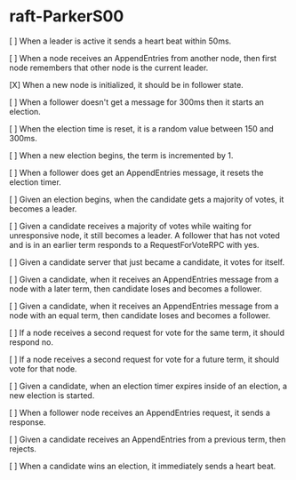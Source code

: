 ﻿# raft-ParkerS00
[ ] When a leader is active it sends a heart beat within 50ms.

[ ] When a node receives an AppendEntries from another node, then first node remembers that other node is the current leader.

[X] When a new node is initialized, it should be in follower state.

[ ] When a follower doesn't get a message for 300ms then it starts an election.

[ ] When the election time is reset, it is a random value between 150 and 300ms.

[ ] When a new election begins, the term is incremented by 1.

[ ] When a follower does get an AppendEntries message, it resets the election timer. 

[ ] Given an election begins, when the candidate gets a majority of votes, it becomes a leader. 

[ ] Given a candidate receives a majority of votes while waiting for unresponsive node, it still becomes a leader.
A follower that has not voted and is in an earlier term responds to a RequestForVoteRPC with yes. 

[ ] Given a candidate server that just became a candidate, it votes for itself.

[ ] Given a candidate, when it receives an AppendEntries message from a node with a later term, then candidate loses and becomes a follower.

[ ] Given a candidate, when it receives an AppendEntries message from a node with an equal term, then candidate loses and becomes a follower.

[ ] If a node receives a second request for vote for the same term, it should respond no. 

[ ] If a node receives a second request for vote for a future term, it should vote for that node.

[ ] Given a candidate, when an election timer expires inside of an election, a new election is started.

[ ] When a follower node receives an AppendEntries request, it sends a response.

[ ] Given a candidate receives an AppendEntries from a previous term, then rejects.

[ ] When a candidate wins an election, it immediately sends a heart beat.
